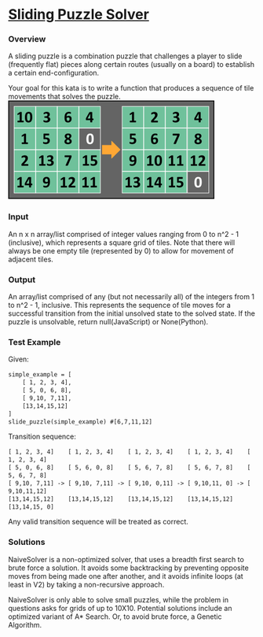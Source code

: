 # [Sliding Puzzle Solver](https://www.codewars.com/kata/sliding-puzzle-solver/)
### Overview

A sliding puzzle is a combination puzzle that challenges a player to slide (frequently flat) pieces along certain routes (usually on a board) to establish a certain end-configuration.

Your goal for this kata is to write a function that produces a sequence of tile movements that solves the puzzle.
![Unsolved and solved slider puzzles](SliderDemo.png)

### Input
An n x n array/list comprised of integer values ranging from 0 to n^2 - 1 (inclusive), which represents a square grid of tiles. Note that there will always be one empty tile (represented by 0) to allow for movement of adjacent tiles.

### Output
An array/list comprised of any (but not necessarily all) of the integers from 1 to n^2 - 1, inclusive. This represents the sequence of tile moves for a successful transition from the initial unsolved state to the solved state. If the puzzle is unsolvable, return null(JavaScript) or None(Python).

### Test Example
Given:
```
simple_example = [
    [ 1, 2, 3, 4],
    [ 5, 0, 6, 8],
    [ 9,10, 7,11],
    [13,14,15,12]
]
slide_puzzle(simple_example) #[6,7,11,12]
```
Transition sequence:
```
[ 1, 2, 3, 4]    [ 1, 2, 3, 4]    [ 1, 2, 3, 4]    [ 1, 2, 3, 4]    [ 1, 2, 3, 4] 
[ 5, 0, 6, 8]    [ 5, 6, 0, 8]    [ 5, 6, 7, 8]    [ 5, 6, 7, 8]    [ 5, 6, 7, 8] 
[ 9,10, 7,11] -> [ 9,10, 7,11] -> [ 9,10, 0,11] -> [ 9,10,11, 0] -> [ 9,10,11,12]
[13,14,15,12]    [13,14,15,12]    [13,14,15,12]    [13,14,15,12]    [13,14,15, 0] 
```
Any valid transition sequence will be treated as correct.
### Solutions
NaiveSolver is a non-optimized solver, that uses a breadth first search to brute force a solution. It avoids some backtracking by preventing opposite moves from being made one after another, and it avoids infinite loops (at least in V2) by taking a non-recursive approach.

NaiveSolver is only able to solve small puzzles, while the problem in questions asks for grids of up to 10X10. Potential solutions include an optimized variant of A* Search. Or, to avoid brute force, a Genetic Algorithm.
